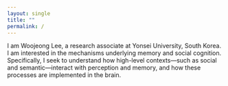 ```yaml
---
layout: single
title: ""
permalink: /
---
```


I am Woojeong Lee, a research associate at Yonsei University, South Korea.
<br> I am interested in the mechanisms underlying memory and social cognition. Specifically, I seek to understand how high-level contexts—such as social and semantic—interact with perception and memory, and how these processes are implemented in the brain.
